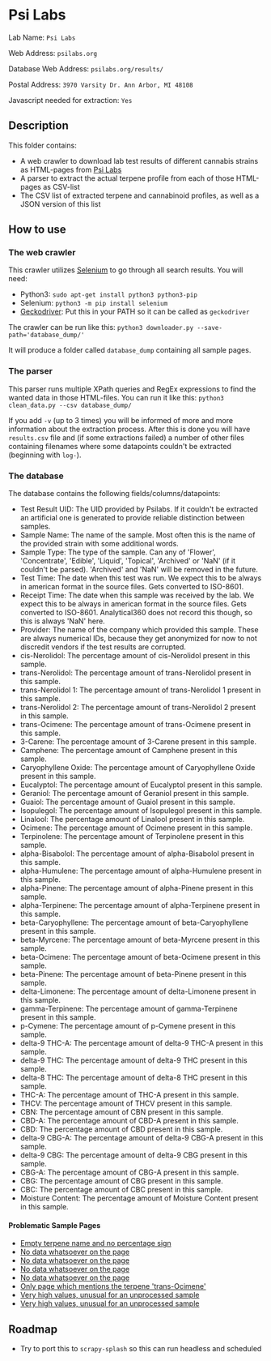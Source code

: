 # Psi Labs
Lab Name: `Psi Labs`

Web Address: `psilabs.org`

Database Web Address: `psilabs.org/results/`

Postal Address: `3970 Varsity Dr. Ann Arbor, MI 48108`

Javascript needed for extraction: `Yes`

## Description
This folder contains:
* A web crawler to download lab test results of different cannabis strains as HTML-pages from [Psi Labs](https://psilabs.org/results/test-results/)
* A parser to extract the actual terpene profile from each of those HTML-pages as CSV-list
* The CSV list of extracted terpene and cannabinoid profiles, as well as a JSON version of this list

## How to use
### The web crawler
This crawler utilizes [Selenium](https://www.seleniumhq.org/) to go through all search results. You will need:
* Python3: `sudo apt-get install python3 python3-pip`
* Selenium: `python3 -m pip install selenium`
* [Geckodriver](https://github.com/mozilla/geckodriver/releases): Put this in your PATH so it can be called as `geckodriver`

The crawler can be run like this:
`python3 downloader.py --save-path='database_dump/'`

It will produce a folder called `database_dump` containing all sample pages.

### The parser
This parser runs multiple XPath queries and RegEx expressions to find the wanted data in those HTML-files. You can run it like this:
`python3 clean_data.py --csv database_dump/`

If you add `-v` (up to 3 times) you will be informed of more and more information about the extraction process.
After this is done you will have `results.csv` file and (if some extractions failed) a number of other files containing filenames where some datapoints couldn't be extracted (beginning with `log-`).

### The database
The database contains the following fields/columns/datapoints:
* Test Result UID: The UID provided by Psilabs. If it couldn't be extracted an artificial one is generated to provide reliable distinction between samples.
* Sample Name: The name of the sample. Most often this is the name of the provided strain with some additional words.
* Sample Type: The type of the sample. Can any of 'Flower', 'Concentrate', 'Edible', 'Liquid', 'Topical', 'Archived' or 'NaN' (if it couldn't be parsed). 'Archived' and 'NaN' will be removed in the future.
* Test Time: The date when this test was run. We expect this to be always in american format in the source files. Gets converted to ISO-8601.
* Receipt Time: The date when this sample was received by the lab. We expect this to be always in american format in the source files. Gets converted to ISO-8601. Analytical360 does not record this though, so this is always 'NaN' here.
* Provider: The name of the company which provided this sample. These are always numerical IDs, because they get anonymized for now to not discredit vendors if the test results are corrupted.
* cis-Nerolidol: The percentage amount of cis-Nerolidol present in this sample.
* trans-Nerolidol: The percentage amount of trans-Nerolidol present in this sample.
* trans-Nerolidol 1: The percentage amount of trans-Nerolidol 1 present in this sample.
* trans-Nerolidol 2: The percentage amount of trans-Nerolidol 2 present in this sample.
* trans-Ocimene: The percentage amount of trans-Ocimene present in this sample.
* 3-Carene: The percentage amount of 3-Carene present in this sample.
* Camphene: The percentage amount of Camphene present in this sample.
* Caryophyllene Oxide: The percentage amount of Caryophyllene Oxide present in this sample.
* Eucalyptol: The percentage amount of Eucalyptol present in this sample.
* Geraniol: The percentage amount of Geraniol present in this sample.
* Guaiol: The percentage amount of Guaiol present in this sample.
* Isopulegol: The percentage amount of Isopulegol present in this sample.
* Linalool: The percentage amount of Linalool present in this sample.
* Ocimene: The percentage amount of Ocimene present in this sample.
* Terpinolene: The percentage amount of Terpinolene present in this sample.
* alpha-Bisabolol: The percentage amount of alpha-Bisabolol present in this sample.
* alpha-Humulene: The percentage amount of alpha-Humulene present in this sample.
* alpha-Pinene: The percentage amount of alpha-Pinene present in this sample.
* alpha-Terpinene: The percentage amount of alpha-Terpinene present in this sample.
* beta-Caryophyllene: The percentage amount of beta-Caryophyllene present in this sample.
* beta-Myrcene: The percentage amount of beta-Myrcene present in this sample.
* beta-Ocimene: The percentage amount of beta-Ocimene present in this sample.
* beta-Pinene: The percentage amount of beta-Pinene present in this sample.
* delta-Limonene: The percentage amount of delta-Limonene present in this sample.
* gamma-Terpinene: The percentage amount of gamma-Terpinene present in this sample.
* p-Cymene: The percentage amount of p-Cymene present in this sample.
* delta-9 THC-A: The percentage amount of delta-9 THC-A present in this sample.
* delta-9 THC: The percentage amount of delta-9 THC present in this sample.
* delta-8 THC: The percentage amount of delta-8 THC present in this sample.
* THC-A: The percentage amount of THC-A present in this sample.
* THCV: The percentage amount of THCV present in this sample.
* CBN: The percentage amount of CBN present in this sample.
* CBD-A: The percentage amount of CBD-A present in this sample.
* CBD: The percentage amount of CBD present in this sample.
* delta-9 CBG-A: The percentage amount of delta-9 CBG-A present in this sample.
* delta-9 CBG: The percentage amount of delta-9 CBG present in this sample.
* CBG-A: The percentage amount of CBG-A present in this sample.
* CBG: The percentage amount of CBG present in this sample.
* CBC: The percentage amount of CBC present in this sample.
* Moisture Content: The percentage amount of Moisture Content present in this sample.

#### Problematic Sample Pages
* [Empty terpene name and no percentage sign](https://psilabs.org/results/test-results/show/a4ggChcGpkhwJnfmh)
* [No data whatsoever on the page](https://psilabs.org/results/test-results/show/ucSAZJX7sgTW2W4n5)
* [No data whatsoever on the page](https://psilabs.org/results/test-results/show/TFT4BEPiywrLfa6k7)
* [No data whatsoever on the page](https://psilabs.org/results/test-results/show/rwHBfYvnRdK2SccPq)
* [No data whatsoever on the page](https://psilabs.org/results/test-results/show/Tv9HpzvY4wbQQyMyv)
* [Only page which mentions the terpene 'trans-Ocimene'](https://psilabs.org/results/test-results/show/5Ba3EYjGifBsN3mJe)
* [Very high values, unusual for an unprocessed sample](https://psilabs.org/results/test-results/show/ZwoMo2Hsq7smoY59K)
* [Very high values, unusual for an unprocessed sample](https://psilabs.org/results/test-results/show/aepmmsQfZQW2n8won)

## Roadmap
* Try to port this to `scrapy-splash` so this can run headless and scheduled
